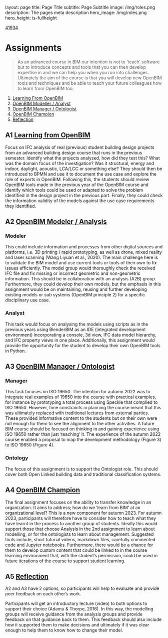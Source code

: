
layout: page
title: Page Title
subtitle: Page Subtitle
image: /img/roles.png
description: The pages meta description
hero_image: /img/roles.png
hero_height: is-fullheight


[41934](/)

# Assignments

>As an advanced course in BIM our intention is not to ‘teach’ software but to introduce concepts and tools that you can then develop expertise in and we can help you when you run into challenges. Ultimately the aim of the course is that you will develop new OpenBIM tools and techniques and be able to teach your future colleagues how to learn from OpenBIM too.

1. [Learning From OpenBIM](/Assignments/A1)
2. [OpenBIM Modeller / Analyst](/Assignments/A2)
3. [OpenBIM Manager / Ontologist](/Assignments/A3)
4. [OpenBIM Champion](/Assignments/A4)
5. [Reflection](/Assignments/A5)

## A1	[Learning from OpenBIM](A1/README.md)
Focus on IFC analysis of real (previous) student building design projects from an advanced building design course that runs in the previous semester. Identify what the projects analysed, how did they test this? What was the domain focus of the investigation? Was it structural, energy and indoor, daylight, acoustic, LCA/LCC or something else? They should then be introduced to BPMN and use it to document the use case and explore the role of experts in OpenBIM. Following this, the students should review OpenBIM tools made in the previous year of the OpenBIM course and identify which tools could be used or adapted to solve the problem identified in the design project in the previous part. Finally, they could check the information validity of the models against the use case requirements they identified.
## A2	[OpenBIM Modeler / Analysis](A2/README.md)
### Modeler
This could include information and processes from other digital sources and platforms, i.e. 3D printing / rapid prototyping, as well as drone, mixed reality and laser scanning (Wang Liyuan et al., 2020). The main challenge here is to validate the BIM model and use current tools or tools of their own to fix issues efficiently. The model group would thoroughly check the received IFC file and fix missing or incorrect geometric and non-geometric information. This should be in collaboration with an analysis (A2B) group. Furthermore, they could develop their own models, but the emphasis in this assignment would be on maintaining, reusing and further developing existing models or sub systems (OpenBIM principle 2) for a specific disciplinary use case.
### Analyst
This task would focus on analysing the models using scripts as in the previous years using BlenderBIM as an IDE (integrated development environment) incorporating a console, 3d view, IFC data model hierarchy, and IFC property views in one place. Additionally, this assignment would provide the opportunity for the student to develop their own OpenBIM tools in Python.

## A3	[OpenBIM Manager / Ontologist](A3/README.md)
### Manager
This task focuses on ISO 19650. The intention for autumn 2022 was to integrate real examples of 19650 into the course with practical examples, for instance by prototyping a total process using Speckle that complied to ISO 19650. However, time constraints in planning the course meant that this was ultimately replaced with traditional lectures from external parties. These provided informative content to the students but on their own were not enough for them to see the alignment to the other activities. A future BIM course should be focused on thinking in and gaining experience using ISO 19650 rather than just ‘teaching’ it. The experience of the autumn 2022 course enabled a proposal to map the development methodology (Figure 3) to ISO 19650 (Figure 4).
### Ontology
The focus of this assignment is to support the Ontologist role. This should cover both Open Linked building data and traditional classification systems.

## A4	[OpenBIM Champion](A4/README.md)
The final assignment focuses on the ability to transfer knowledge in an organization. It aims to address; how do we ‘learn from BIM’ at an organizational level? This is a new component for autumn 2023. For autumn 2023, participants will therefore have to consider how to teach what they have learnt in the process to another group of students. Ideally this would support those that choose Analysis in the 2nd assignment to learn about modelling, or for the ontologists to learn about management. Suggested tools include, short tutorial videos, markdown files, carefully commented code and Jupyter notebooks. Furthermore, there would be a chance for them to develop custom content that could be linked to in the course learning environment that, with the student’s permission, could be used in future iterations of the course to support student learning.

## A5 [Reflection](A5/README.md)

A2 and A3 have 2 options, so participants will help to evaluate and provide peer feedback on each other’s work. 

Participants will get an introductory lecture (video) to both options to support their choice (Adamu & Thorpe, 2016). In this way, the modelling groups will receive guidance from the analysis groups and provide feedback on that guidance back to them. This feedback should also include how it supported them to make decisions and ultimately if it was clear enough to help them to know how to change their model.
